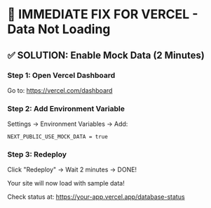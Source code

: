 # 🚨 IMMEDIATE FIX FOR VERCEL - Data Not Loading

## ✅ SOLUTION: Enable Mock Data (2 Minutes)

### Step 1: Open Vercel Dashboard
Go to: https://vercel.com/dashboard

### Step 2: Add Environment Variable
Settings → Environment Variables → Add:
```
NEXT_PUBLIC_USE_MOCK_DATA = true
```

### Step 3: Redeploy
Click "Redeploy" → Wait 2 minutes → DONE!

Your site will now load with sample data!

Check status at: https://your-app.vercel.app/database-status
